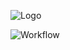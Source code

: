 ![Logo](../master/.img/multiAffinty-logo.png)



![Workflow](../master/.img/multiAffinity_workflow.png)



